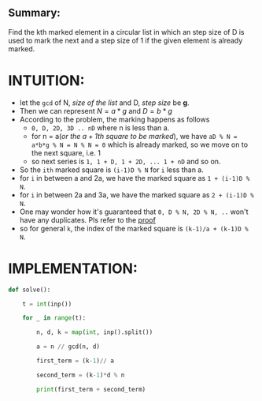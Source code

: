 ## Summary:
Find the kth marked element in a circular list in which an step size of D is used to mark the next and a step size of 1 if the given element is already marked.

# INTUITION:
- let the `gcd` of N, *size of the list* and D, *step size* be **g**.
- Then we can represent $N = a*g$ and $D = b * g$
- According to the problem, the marking happens as follows
	- `0, D, 2D, 3D .. nD` where n is less than a.
	- for n = a(*or the $a+1th$ square to be marked*), we have `aD % N = a*b*g % N = N % N = 0` which is already marked, so we move on to the next square, i.e. 1
	- so next series is `1, 1 + D, 1 + 2D, ... 1 + nD` and so on.
- So the `ith` marked square is `(i-1)D % N` for `i` less than a.
- for `i` in between a and 2a, we have the marked square as `1 + (i-1)D % N`.
- for `i` in between 2a and 3a, we have the marked square as `2 + (i-1)D % N`.
- One may wonder how it's guaranteed that `0, D % N, 2D % N, ..` won't have any duplicates. Pls refer to the [proof](https://atcoder.jp/contests/abc290/editorial/5812)
- so for general `k`, the index of the marked square is `(k-1)/a + (k-1)D % N`.

# IMPLEMENTATION:
```python
def solve():

    t = int(inp())

    for _ in range(t):

        n, d, k = map(int, inp().split())

        a = n // gcd(n, d)

        first_term = (k-1)// a

        second_term = (k-1)*d % n

        print(first_term + second_term)
```